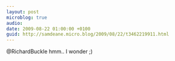 ```yaml
---
layout: post
microblog: true
audio: 
date: 2009-08-22 01:00:00 +0100
guid: http://samdeane.micro.blog/2009/08/22/t3462219911.html
---
```

@RichardBuckle hmm.. I wonder ;)
